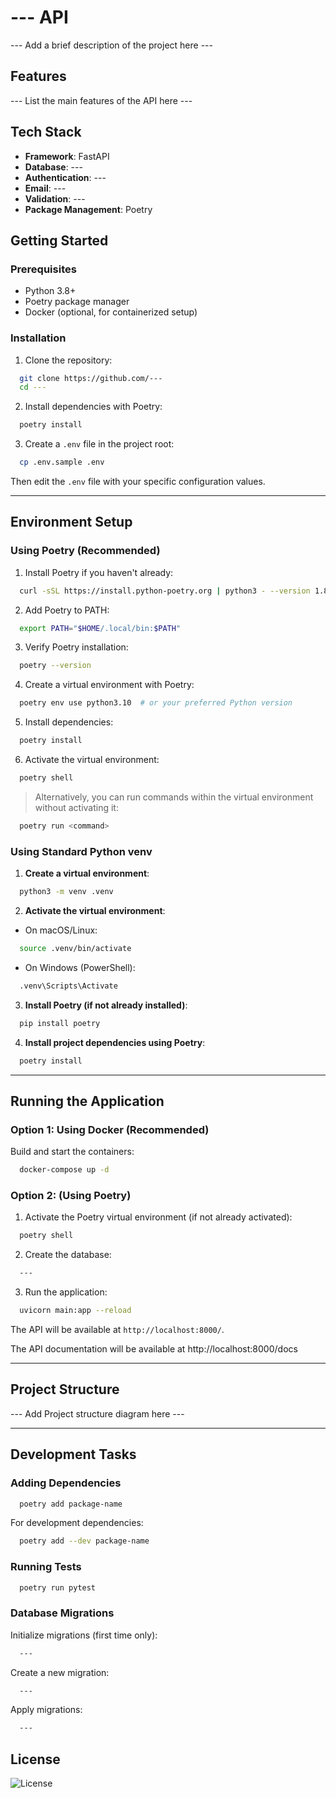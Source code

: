 # --- API

--- Add a brief description of the project here ---

## Features

--- List the main features of the API here ---

## Tech Stack

- **Framework**: FastAPI
- **Database**: ---
- **Authentication**: ---
- **Email**: ---
- **Validation**: ---
- **Package Management**: Poetry

## Getting Started

### Prerequisites

- Python 3.8+
- Poetry package manager
- Docker (optional, for containerized setup)

### Installation

1. Clone the repository:

```bash
  git clone https://github.com/---
  cd ---
```

2. Install dependencies with Poetry:

```bash
  poetry install
```

3. Create a `.env` file in the project root:

```bash
  cp .env.sample .env
```

Then edit the `.env` file with your specific configuration values.

---

## Environment Setup

### Using Poetry (Recommended)

1. Install Poetry if you haven't already:
```bash
  curl -sSL https://install.python-poetry.org | python3 - --version 1.8.2
```

2. Add Poetry to PATH:
```bash
  export PATH="$HOME/.local/bin:$PATH"
```

3. Verify Poetry installation:
```bash
  poetry --version
```

4. Create a virtual environment with Poetry:
```bash
  poetry env use python3.10  # or your preferred Python version
```

5. Install dependencies:
```bash
  poetry install
```

6. Activate the virtual environment:
```bash
  poetry shell
```

>  Alternatively, you can run commands within the virtual environment without activating it:
```bash
  poetry run <command>
```

### Using Standard Python venv

1. **Create a virtual environment**:  

```bash
  python3 -m venv .venv
```

2. **Activate the virtual environment**:  

- On macOS/Linux:  

```bash
  source .venv/bin/activate
```

- On Windows (PowerShell):  

```bash
  .venv\Scripts\Activate
```

3. **Install Poetry (if not already installed)**:

```bash
  pip install poetry
```

4. **Install project dependencies using Poetry**:  

```bash
  poetry install
```

---

## Running the Application

### Option 1: Using Docker (Recommended)

Build and start the containers:

```bash
  docker-compose up -d
```

### Option 2: (Using Poetry)

1. Activate the Poetry virtual environment (if not already activated):

```bash
  poetry shell
```

2. Create the database:

```bash
  ---
```

3. Run the application:

```bash
  uvicorn main:app --reload
```

The API will be available at `http://localhost:8000/`.

The API documentation will be available at http://localhost:8000/docs

---

## Project Structure

--- Add Project structure diagram here ---

---

## Development Tasks

### Adding Dependencies

```bash
  poetry add package-name
```

For development dependencies:

```bash
  poetry add --dev package-name
```

### Running Tests

```bash
  poetry run pytest
```

### Database Migrations

Initialize migrations (first time only):

```bash
  ---
```

Create a new migration:

```bash
  ---
```

Apply migrations:

```bash
  ---
```

## License
![License](https://img.shields.io/badge/license-MIT-blue.svg)